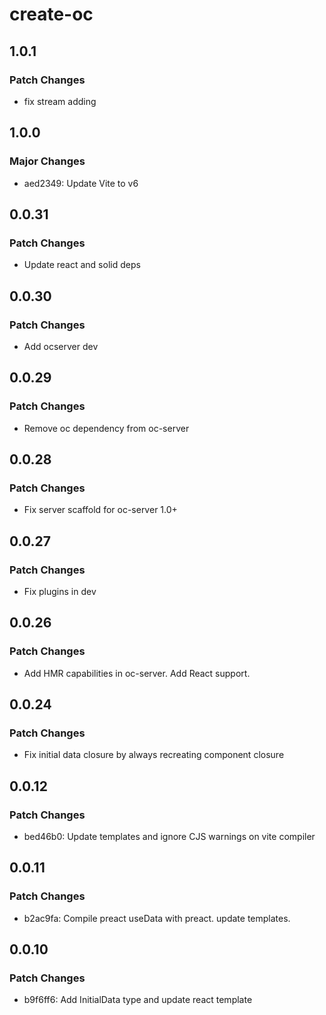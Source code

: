# create-oc

## 1.0.1

### Patch Changes

- fix stream adding

## 1.0.0

### Major Changes

- aed2349: Update Vite to v6

## 0.0.31

### Patch Changes

- Update react and solid deps

## 0.0.30

### Patch Changes

- Add ocserver dev

## 0.0.29

### Patch Changes

- Remove oc dependency from oc-server

## 0.0.28

### Patch Changes

- Fix server scaffold for oc-server 1.0+

## 0.0.27

### Patch Changes

- Fix plugins in dev

## 0.0.26

### Patch Changes

- Add HMR capabilities in oc-server. Add React support.

## 0.0.24

### Patch Changes

- Fix initial data closure by always recreating component closure

## 0.0.12

### Patch Changes

- bed46b0: Update templates and ignore CJS warnings on vite compiler

## 0.0.11

### Patch Changes

- b2ac9fa: Compile preact useData with preact. update templates.

## 0.0.10

### Patch Changes

- b9f6ff6: Add InitialData type and update react template
